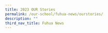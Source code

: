 ```yaml
---
title: 2023 OUR Stories
permalink: /our-school/fuhua-news/ourstories/
description: ""
third_nav_title: Fuhua News
---
```

